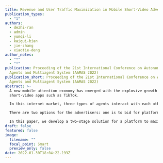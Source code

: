 ```yaml
---
title: Revenue and User Traffic Maximization in Mobile Short-Video Advertising
publication_types:
  - "1"
authors:
  - dezhi-ran
  - admin
  - yunqi-li
  - kaigui-bian
  - jie-zhang
  - xiaotie-deng
author_notes:
  - "*"
  - "*"
publication: Proceeding of the 21st International Conference on Autonomous
  Agents and Multiagent System (AAMAS 2022)
publication_short: Proceeding of the 21st International Conference on Autonomous
  Agents and Multiagent System (AAMAS 2022)
abstract: >-
  A new mobile attention economy has emerged with the explosive growth of
  short-video apps such as TikTok. 

  In this internet market, three types of agents interact with each other: the platform, influencers, and advertisers. A short-video platform encourages its influencers to attract users by creating appealing content through short-form videos and allows advertisers to display their ads in short-form videos. 

  There are two options for the advertisers: one is to bid for platform advert slots in a similar way to search engine auctions; the other is to pay an influencer to make engaging short videos and promote them through the influencer's channel. The second option will generate a higher conversion ratio if advertisers choose the right influencers whose followers match their target market. Although displaying influencer ads will generate less revenue, it is more engaging than platform ads, which is better for maintaining user traffic. Therefore, it is crucial for a platform to balance these factors by establishing a sustainable business agreement with its influencers and advertisers.

  In this paper, we develop a two-stage solution for a platform to maximize short-term revenue and long-term user traffic maintenance. In the first stage, we estimate the impact of user traffic generated by displaying influencer ads and characterize the user traffic the platform should allocate to influencers for overall revenue maximization. In the second stage, we devise an optimal $(1-1/e)$-competitive algorithm for ad slot allocation. To complement this analysis, we examine the ratio of the revenue generated by our online algorithm to the optimal offline revenue. Our simulation results show that this ratio is 0.94 on average, which is much higher than $(1-1/e)$ and outperforms four baseline algorithms. 
draft: false
featured: false
image:
  filename: ""
  focal_point: Smart
  preview_only: false
date: 2022-01-30T18:04:22.193Z
---
```

